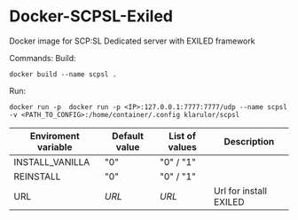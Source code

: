 # Docker-SCPSL-Exiled
Docker image for SCP:SL Dedicated server with EXILED framework

Commands:
  Build:
  ```
  docker build --name scpsl .
  ```
  Run:
  ```
  docker run -p  docker run -p <IP>:127.0.0.1:7777:7777/udp --name scpsl -v <PATH_TO_CONFIG>:/home/container/.config klarulor/scpsl
  ```
| Enviroment variable | Default value | List of values | Description            |
|---------------------|---------------|----------------|------------------------|
| INSTALL_VANILLA     | "0"           | "0" / "1"      |                        |
| REINSTALL           | "0"           | "0" / "1"      |                        |
| URL                 | *URL*         | *URL*          | Url for install EXILED |

